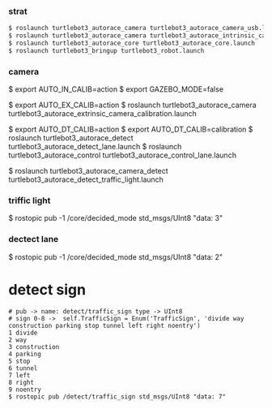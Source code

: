 ### strat

  ```bash
  $ roslaunch turtlebot3_autorace_camera turtlebot3_autorace_camera_usb.launch
  $ roslaunch turtlebot3_autorace_camera turtlebot3_autorace_intrinsic_camera_calibration.launch
  $ roslaunch turtlebot3_autorace_core turtlebot3_autorace_core.launch
  $ roslaunch turtlebot3_bringup turtlebot3_robot.launch
  ```
### camera

  $ export AUTO_IN_CALIB=action
  $ export GAZEBO_MODE=false

  $ export AUTO_EX_CALIB=action
  $ roslaunch turtlebot3_autorace_camera turtlebot3_autorace_extrinsic_camera_calibration.launch

  $ export AUTO_DT_CALIB=action
  $ export AUTO_DT_CALIB=calibration
  $ roslaunch turtlebot3_autorace_detect turtlebot3_autorace_detect_lane.launch
  $ roslaunch turtlebot3_autorace_control turtlebot3_autorace_control_lane.launch

  $ roslaunch turtlebot3_autorace_camera_detect turtlebot3_autorace_detect_traffic_light.launch
 
### triffic light
  $ rostopic pub -1 /core/decided_mode std_msgs/UInt8 "data: 3"
### dectect lane
  $ rostopic pub -1 /core/decided_mode std_msgs/UInt8 "data: 2"

# detect sign
  ```
  # pub -> name: detect/traffic_sign type -> UInt8  
  # sign 0-8 ->  self.TrafficSign = Enum('TrafficSign', 'divide way construction parking stop tunnel left right noentry')
  1 divide 
  2 way 
  3 construction 
  4 parking 
  5 stop 
  6 tunnel 
  7 left 
  8 right 
  9 noentry
  $ rostopic pub /detect/traffic_sign std_msgs/UInt8 "data: 7" 
  ```
